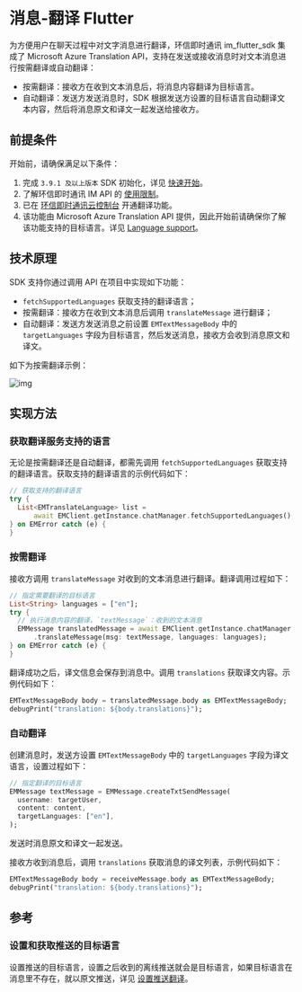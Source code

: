 # 消息-翻译 Flutter

<Toc />

为方便用户在聊天过程中对文字消息进行翻译，环信即时通讯 im_flutter_sdk 集成了 Microsoft Azure Translation API，支持在发送或接收消息时对文本消息进行按需翻译或自动翻译：

- 按需翻译：接收方在收到文本消息后，将消息内容翻译为目标语言。
- 自动翻译：发送方发送消息时，SDK 根据发送方设置的目标语言自动翻译文本内容，然后将消息原文和译文一起发送给接收方。

## 前提条件

开始前，请确保满足以下条件：

1. 完成 `3.9.1 及以上版本` SDK 初始化，详见 [快速开始](quickstart.html)。
2. 了解环信即时通讯 IM API 的 [使用限制](/product/limitation.html)。
3. 已在 [环信即时通讯云控制台](https://console.easemob.com/user/login) 开通翻译功能。
4. 该功能由 Microsoft Azure Translation API 提供，因此开始前请确保你了解该功能支持的目标语言。详见 [Language support](https://docs.microsoft.com/en-us/azure/cognitive-services/translator/language-support)。

## 技术原理

SDK 支持你通过调用 API 在项目中实现如下功能：

- `fetchSupportedLanguages` 获取支持的翻译语言；
- 按需翻译：接收方在收到文本消息后调用 `translateMessage` 进行翻译；
- 自动翻译：发送方发送消息之前设置 `EMTextMessageBody` 中的 `targetLanguages` 字段为目标语言，然后发送消息，接收方会收到消息原文和译文。

如下为按需翻译示例：

![img](@static/images/ios/translation.png)

## 实现方法

### 获取翻译服务支持的语言

无论是按需翻译还是自动翻译，都需先调用 `fetchSupportedLanguages` 获取支持的翻译语言。获取支持的翻译语言的示例代码如下：

```dart
// 获取支持的翻译语言
try {
  List<EMTranslateLanguage> list =
      await EMClient.getInstance.chatManager.fetchSupportedLanguages();
} on EMError catch (e) {
}
```

### 按需翻译

接收方调用 `translateMessage` 对收到的文本消息进行翻译。翻译调用过程如下：

```dart
// 指定需要翻译的目标语言
List<String> languages = ["en"];
try {
  // 执行消息内容的翻译，`textMessage`：收到的文本消息
  EMMessage translatedMessage = await EMClient.getInstance.chatManager
      .translateMessage(msg: textMessage, languages: languages);
} on EMError catch (e) {
}
```

翻译成功之后，译文信息会保存到消息中。调用 `translations` 获取译文内容。示例代码如下：

```dart
EMTextMessageBody body = translatedMessage.body as EMTextMessageBody;
debugPrint("translation: ${body.translations}");
```

### 自动翻译

创建消息时，发送方设置 `EMTextMessageBody` 中的 `targetLanguages` 字段为译文语言，设置过程如下：

```dart
// 指定翻译的目标语言
EMMessage textMessage = EMMessage.createTxtSendMessage(
  username: targetUser,
  content: content,
  targetLanguages: ["en"],
);
```

发送时消息原文和译文一起发送。

接收方收到消息后，调用 `translations` 获取消息的译文列表，示例代码如下：

```dart
EMTextMessageBody body = receiveMessage.body as EMTextMessageBody;
debugPrint("translation: ${body.translations}");
```

## 参考

### 设置和获取推送的目标语言

设置推送的目标语言，设置之后收到的离线推送就会是目标语言，如果目标语言在消息里不存在，就以原文推送，详见 [设置推送翻译](push.html#_4-3-设置推送翻译)。